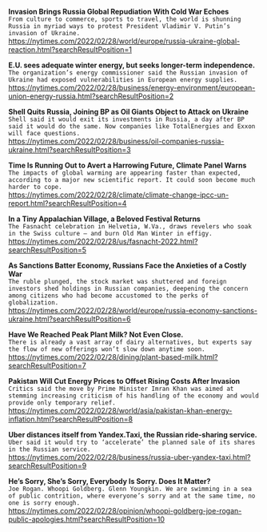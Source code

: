 **Invasion Brings Russia Global Repudiation With Cold War Echoes**\
`From culture to commerce, sports to travel, the world is shunning Russia in myriad ways to protest President Vladimir V. Putin’s invasion of Ukraine.`\
https://nytimes.com/2022/02/28/world/europe/russia-ukraine-global-reaction.html?searchResultPosition=1

**E.U. sees adequate winter energy, but seeks longer-term independence.**\
`The organization’s energy commissioner said the Russian invasion of Ukraine had exposed vulnerabilities in European energy supplies.`\
https://nytimes.com/2022/02/28/business/energy-environment/european-union-energy-russia.html?searchResultPosition=2

**Shell Quits Russia, Joining BP as Oil Giants Object to Attack on Ukraine**\
`Shell said it would exit its investments in Russia, a day after BP said it would do the same. Now companies like TotalEnergies and Exxon will face questions.`\
https://nytimes.com/2022/02/28/business/oil-companies-russia-ukraine.html?searchResultPosition=3

**Time Is Running Out to Avert a Harrowing Future, Climate Panel Warns**\
`The impacts of global warming are appearing faster than expected, according to a major new scientific report. It could soon become much harder to cope.`\
https://nytimes.com/2022/02/28/climate/climate-change-ipcc-un-report.html?searchResultPosition=4

**In a Tiny Appalachian Village, a Beloved Festival Returns**\
`The Fasnacht celebration in Helvetia, W.Va., draws revelers who soak in the Swiss culture — and burn Old Man Winter in effigy.`\
https://nytimes.com/2022/02/28/us/fasnacht-2022.html?searchResultPosition=5

**As Sanctions Batter Economy, Russians Face the Anxieties of a Costly War**\
`The ruble plunged, the stock market was shuttered and foreign investors shed holdings in Russian companies, deepening the concern among citizens who had become accustomed to the perks of globalization.`\
https://nytimes.com/2022/02/28/world/europe/russia-economy-sanctions-ukraine.html?searchResultPosition=6

**Have We Reached Peak Plant Milk? Not Even Close.**\
`There is already a vast array of dairy alternatives, but experts say the flow of new offerings won’t slow down anytime soon.`\
https://nytimes.com/2022/02/28/dining/plant-based-milk.html?searchResultPosition=7

**Pakistan Will Cut Energy Prices to Offset Rising Costs After Invasion**\
`Critics said the move by Prime Minister Imran Khan was aimed at stemming increasing criticism of his handling of the economy and would provide only temporary relief.`\
https://nytimes.com/2022/02/28/world/asia/pakistan-khan-energy-inflation.html?searchResultPosition=8

**Uber distances itself from Yandex.Taxi, the Russian ride-sharing service.**\
`Uber said it would try to ‘accelerate’ the planned sale of its shares in the Russian service.`\
https://nytimes.com/2022/02/28/business/russia-uber-yandex-taxi.html?searchResultPosition=9

**He’s Sorry, She’s Sorry, Everybody Is Sorry. Does It Matter?**\
`Joe Rogan. Whoopi Goldberg. Glenn Youngkin. We are swimming in a sea of public contrition, where everyone’s sorry and at the same time, no one is sorry enough.`\
https://nytimes.com/2022/02/28/opinion/whoopi-goldberg-joe-rogan-public-apologies.html?searchResultPosition=10

